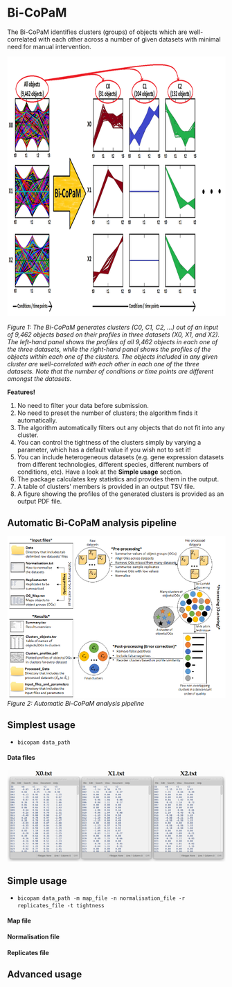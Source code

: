 # Bi-CoPaM
The Bi-CoPaM identifies clusters (groups) of objects which are well-correlated with each other across a number of given datasets with minimal need for manual intervention.

<img src="Images/Clusters.png" width="800" height="600"/>

*Figure 1: The Bi-CoPaM generates clusters (C0, C1, C2, ...) out of an input of 9,462 objects based on their profiles in three datasets (X0, X1, and X2). The left-hand panel shows the profiles of all 9,462 objects in each one of the three datasets, while the right-hand panel shows the profiles of the objects within each one of the clusters. The objects included in any given cluster are well-correlated with each other in each one of the three datasets. Note that the number of conditions or time points are different amongst the datasets.*

**Features!**

1. No need to filter your data before submission.
2. No need to preset the number of clusters; the algorithm finds it automatically.
3. The algorithm automatically filters out any objects that do not fit into any cluster.
4. You can control the tightness of the clusters simply by varying a parameter, which has a default value if you wish not to set it!
5. You can include heterogeneous datasets (e.g. gene expression datasets from different technologies, different species, different numbers of conditions, etc). Have a look at the **Simple usage** section.
5. The package calculates key statistics and provides them in the output.
6. A table of clusters' members is provided in an output TSV file.
7. A figure showing the profiles of the generated clusters is provided as an output PDF file.

## Automatic Bi-CoPaM analysis pipeline
![Bi-CoPaM workflow](Images/Workflow_PyPkg.png)
*Figure 2: Automatic Bi-CoPaM analysis pipeline*

## Simplest usage
- `bicopam data_path`

#### Data files
![Data_simple](Images/Data_simple.png)


## Simple usage
- `bicopam data_path -m map_file -n normalisation_file -r replicates_file -t tightness`

#### Map file

#### Normalisation file

#### Replicates file

## Advanced usage

